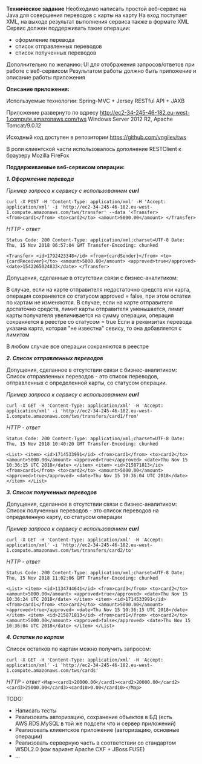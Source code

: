 **Техническое задание**
Необходимо написать простой веб-сервис на Java для совершения переводов с карты на карту
На вход поступает XML, на выходе результат выполнения сервиса также в формате XML
Сервис должен поддерживать такие операции:
- оформление перевода
- список отправленных переводов
- список полученных переводов

Дополнительно по желанию:
UI для отображения запросов/ответов при работе с веб-сервисом
Результатом работы должно быть приложение и описание работы приложения



**Описание приложения:**

Используемые технологии: Spring-MVC + Jersey RESTful API  + JAXB

Приложение развернуто по вдресу http://ec2-34-245-46-182.eu-west-1.compute.amazonaws.com/tws
Windows Server 2012 R2, Apache Tomcat/9.0.12

Исходный код доступен в репозитории https://github.com/vngilev/tws

В роли клиентской части использовалось дополнение RESTClient к браузеру Mozilla FireFox


**Поддерживаемые веб-сервисом операции:**


_**1. Оформление перевода**_

_Пример запроса к сервису с использованием **curl**_

`curl -X POST -H 'Content-Type: application/xml' -H 'Accept: application/xml' -i 'http://ec2-34-245-46-182.eu-west-1.compute.amazonaws.com/tws/transfer' --data '<Transfer>
     <from>card1</from>
     <to>card2</to>
     <amount>5000.00</amount>
 </Transfer>`
 
_HTTP - ответ_

`Status Code: 200
Content-Type: application/xml;charset=UTF-8
Date: Thu, 15 Nov 2018 06:57:04 GMT
Transfer-Encoding: chunked
`

`<Transfer>
   <id>1792423348</id>
   <from>{cardSender}</from>
   <to>{cardReceiver}</to>
   <amount>5000.00</amount>
   <approved>true</approved>
   <date>1542265024833</date>
</Transfer>`

Допущения, сделанные в отсутствии связи с бизнес-аналитиком:

В случае, если на карте отправителя недостаточно средств или карта, операция сохраняется со статусом approved = false, 
при этом остатки по картам не изменяются.
В случае, если на карте отправителя достаточно средств, лимит карты отправителя уменьшается, лимит карты получателя 
увеличивается на сумму операции, операция сохраняется в реестре со статусом = true
Если в реквизитах перевода указана карта, которая "не известна" севису, то она добавляется с лимитом 

В любом случае все операции сохраняются в реестре


**_2. Список отправленных переводов_**

Допущения, сделанное в отсутствии связи с бизнес-аналитиком:
Список отправленных переводов - это список переводов, отправленных с определенной карты, со статусом операции. 

_Пример запроса к сервису с использованием **curl**_

`curl -X GET -H 'Content-Type: application/xml' -H 'Accept: application/xml' -i 'http://ec2-34-245-46-182.eu-west-1.compute.amazonaws.com/tws/transfers/card1/from'`
 
_HTTP - ответ_

`Status Code: 200
Content-Type: application/xml;charset=UTF-8
Date: Thu, 15 Nov 2018 10:40:20 GMT
Transfer-Encoding: chunked
`

`<List>
   <item>
     <id>1714533991</id>
     <from>card1</from>
     <to>card2</to>
     <amount>5000.00</amount>
     <approved>true</approved>
     <date>Thu Nov 15 10:36:15 UTC 2018</date>
   </item>
   <item>
     <id>215871813</id>
     <from>card1</from>
     <to>card2</to>
     <amount>5000.00</amount>
     <approved>true</approved>
     <date>Thu Nov 15 10:36:04 UTC 2018</date>
   </item>
 </List>`

**_3. Список полученных переводов_**

Допущения, сделанное в отсутствии связи с бизнес-аналитиком:
Список полученных переводов - это список переводов на определенную карту, со статусом операции 

_Пример запроса к сервису с использованием **curl**_

`curl -X GET -H 'Content-Type: application/xml' -H 'Accept: application/xml' -i 'http://ec2-34-245-46-182.eu-west-1.compute.amazonaws.com/tws/transfers/card2/to'`
 
_HTTP - ответ_

`Status Code: 200
Content-Type: application/xml;charset=UTF-8
Date: Thu, 15 Nov 2018 11:02:06 GMT
Transfer-Encoding: chunked
`

`<List>
   <item>
     <id>1134744641</id>
     <from>card3</from>
     <to>card2</to>
     <amount>5000.00</amount>
     <approved>true</approved>
     <date>Thu Nov 15 10:36:24 UTC 2018</date>
   </item>
   <item>
     <id>1714533991</id>
     <from>card1</from>
     <to>card2</to>
     <amount>5000.00</amount>
     <approved>true</approved>
     <date>Thu Nov 15 10:36:15 UTC 2018</date>
   </item>
   <item>
     <id>215871813</id>
     <from>card1</from>
     <to>card2</to>
     <amount>5000.00</amount>
     <approved>false</approved>
     <date>Thu Nov 15 10:36:04 UTC 2018</date>
   </item>
 </List>`

**_4. Остатки по картам_**

Список остатков по картам можно получить запросом:

`curl -X GET -H 'Content-Type: application/xml' -H 'Accept: application/xml' -i 'http://ec2-34-245-46-182.eu-west-1.compute.amazonaws.com/tws/cards'`

_HTTP - ответ_
`<Map><card1>20000.00</card1><card2>20000.00</card2><card3>25000.00</card3><card10>0.00</card10></Map>`



TODO:
- Написать тесты
- Реализовать авторизацию, сохранение объектов в БД (есть AWS.RDS.MySQL в той же подсети что и сервер приложений)
- Реализовать клиентское приложение (авторизацию, основные операции)
- Реализовать серверную часть в соответствии со стандартом WSDL2.0 (как вариант Apache CXF + JBoss FUSE)
- ...